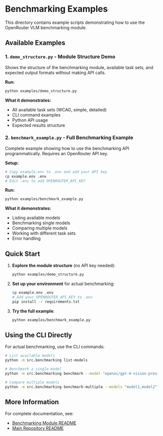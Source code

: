 # Benchmarking Examples

This directory contains example scripts demonstrating how to use the OpenRouter VLM benchmarking module.

## Available Examples

### 1. `demo_structure.py` - Module Structure Demo

Shows the structure of the benchmarking module, available task sets, and expected output formats without making API calls.

**Run:**

```bash
python examples/demo_structure.py
```

**What it demonstrates:**

- All available task sets (WCAG, simple, detailed)
- CLI command examples
- Python API usage
- Expected results structure

### 2. `benchmark_example.py` - Full Benchmarking Example

Complete example showing how to use the benchmarking API programmatically. Requires an OpenRouter API key.

**Setup:**

```bash
# Copy example.env to .env and add your API key
cp example.env .env
# Edit .env to add OPENROUTER_API_KEY
```

**Run:**

```bash
python examples/benchmark_example.py
```

**What it demonstrates:**

- Listing available models
- Benchmarking single models
- Comparing multiple models
- Working with different task sets
- Error handling

## Quick Start

1. **Explore the module structure** (no API key needed):

   ```bash
   python examples/demo_structure.py
   ```

2. **Set up your environment** for actual benchmarking:

   ```bash
   cp example.env .env
   # Add your OPENROUTER_API_KEY to .env
   pip install -r requirements.txt
   ```

3. **Try the full example**:
   ```bash
   python examples/benchmark_example.py
   ```

## Using the CLI Directly

For actual benchmarking, use the CLI commands:

```bash
# List available models
python -m src.benchmarking list-models

# Benchmark a single model
python -m src.benchmarking benchmark --model "openai/gpt-4-vision-preview" --task-set wcag

# Compare multiple models
python -m src.benchmarking benchmark-multiple --models "model1,model2" --output results.json
```

## More Information

For complete documentation, see:

- [Benchmarking Module README](../src/benchmarking/README.md)
- [Main Repository README](../README.md)
